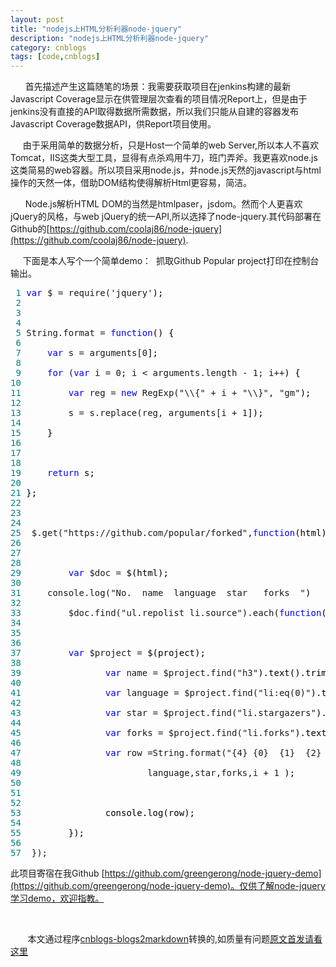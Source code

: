 ```yaml
---
layout: post
title: "nodejs上HTML分析利器node-jquery"
description: "nodejs上HTML分析利器node-jquery"
category: cnblogs
tags: [code,cnblogs]
---
```

&nbsp;&nbsp;&nbsp; &nbsp;&nbsp;首先描述产生这篇随笔的场景：我需要获取项目在jenkins构建的最新Javascript Coverage显示在供管理层次查看的项目情况Report上，但是由于jenkins没有直接的API取得数据所需数据，所以我们只能从自建的容器发布Javascript Coverage数据API，供Report项目使用。

&nbsp;&nbsp;&nbsp;&nbsp; 由于采用简单的数据分析，只是Host一个简单的web Server,所以本人不喜欢Tomcat，IIS这类大型工具，显得有点杀鸡用牛刀，班门弄斧。我更喜欢node.js这类简易的web容器。所以项目采用node.js，并node.js天然的javascript与html操作的天然一体，借助DOM结构使得解析Html更容易，简洁。

&nbsp;&nbsp; &nbsp;&nbsp;&nbsp;Node.js解析HTML DOM的当然是htmlpaser，jsdom。然而个人更喜欢jQuery的风格，与web jQuery的统一API,所以选择了node-jquery.其代码部署在Github的[https://github.com/coolaj86/node-jquery](https://github.com/coolaj86/node-jquery).

&nbsp; &nbsp;&nbsp;&nbsp;下面是本人写个一个简单demo：&nbsp; 抓取Github Popular project打印在控制台输出。

<div class="cnblogs_code">
<pre><span style="color: #008080;"> 1</span> <span style="color: #0000ff;">var</span> $ = require('jquery'<span style="color: #000000;">);
</span><span style="color: #008080;"> 2</span> 
<span style="color: #008080;"> 3</span>  
<span style="color: #008080;"> 4</span> 
<span style="color: #008080;"> 5</span> String.format = <span style="color: #0000ff;">function</span><span style="color: #000000;">() {
</span><span style="color: #008080;"> 6</span> 
<span style="color: #008080;"> 7</span>     <span style="color: #0000ff;">var</span> s = arguments[0<span style="color: #000000;">];
</span><span style="color: #008080;"> 8</span> 
<span style="color: #008080;"> 9</span>     <span style="color: #0000ff;">for</span> (<span style="color: #0000ff;">var</span> i = 0; i &lt; arguments.length - 1; i++<span style="color: #000000;">) {
</span><span style="color: #008080;">10</span> 
<span style="color: #008080;">11</span>         <span style="color: #0000ff;">var</span> reg = <span style="color: #0000ff;">new</span> RegExp("\\{" + i + "\\}", "gm"<span style="color: #000000;">);
</span><span style="color: #008080;">12</span> 
<span style="color: #008080;">13</span>         s = s.replace(reg, arguments[i + 1<span style="color: #000000;">]);
</span><span style="color: #008080;">14</span> 
<span style="color: #008080;">15</span> <span style="color: #000000;">    }
</span><span style="color: #008080;">16</span> 
<span style="color: #008080;">17</span>  
<span style="color: #008080;">18</span> 
<span style="color: #008080;">19</span>     <span style="color: #0000ff;">return</span><span style="color: #000000;"> s;
</span><span style="color: #008080;">20</span> 
<span style="color: #008080;">21</span> <span style="color: #000000;">};
</span><span style="color: #008080;">22</span> 
<span style="color: #008080;">23</span>  
<span style="color: #008080;">24</span> 
<span style="color: #008080;">25</span>  $.get("https://github.com/popular/forked",<span style="color: #0000ff;">function</span><span style="color: #000000;">(html){
</span><span style="color: #008080;">26</span> 
<span style="color: #008080;">27</span>  
<span style="color: #008080;">28</span> 
<span style="color: #008080;">29</span>         <span style="color: #0000ff;">var</span> $doc =<span style="color: #000000;"> $(html);
</span><span style="color: #008080;">30</span> 
<span style="color: #008080;">31</span>     console.log("No.  name  language  star   forks  "<span style="color: #000000;">)
</span><span style="color: #008080;">32</span> 
<span style="color: #008080;">33</span>         $doc.find("ul.repolist li.source").each(<span style="color: #0000ff;">function</span><span style="color: #000000;">(i,project){
</span><span style="color: #008080;">34</span> 
<span style="color: #008080;">35</span>  
<span style="color: #008080;">36</span> 
<span style="color: #008080;">37</span>         <span style="color: #0000ff;">var</span> $project =<span style="color: #000000;"> $(project);
</span><span style="color: #008080;">38</span> 
<span style="color: #008080;">39</span>                <span style="color: #0000ff;">var</span> name = $project.find("h3"<span style="color: #000000;">).text().trim();
</span><span style="color: #008080;">40</span> 
<span style="color: #008080;">41</span>                <span style="color: #0000ff;">var</span> language = $project.find("li:eq(0)"<span style="color: #000000;">).text().trim();
</span><span style="color: #008080;">42</span> 
<span style="color: #008080;">43</span>                <span style="color: #0000ff;">var</span> star = $project.find("li.stargazers"<span style="color: #000000;">).text().trim();
</span><span style="color: #008080;">44</span> 
<span style="color: #008080;">45</span>                <span style="color: #0000ff;">var</span> forks = $project.find("li.forks"<span style="color: #000000;">).text().trim();
</span><span style="color: #008080;">46</span> 
<span style="color: #008080;">47</span>                <span style="color: #0000ff;">var</span> row =String.format("{4} {0}  {1}  {2}  {3}"<span style="color: #000000;">,name,
</span><span style="color: #008080;">48</span> 
<span style="color: #008080;">49</span>                        language,star,forks,i + 1<span style="color: #000000;"> );
</span><span style="color: #008080;">50</span> 
<span style="color: #008080;">51</span>               
<span style="color: #008080;">52</span> 
<span style="color: #008080;">53</span> <span style="color: #000000;">               console.log(row);
</span><span style="color: #008080;">54</span> 
<span style="color: #008080;">55</span> <span style="color: #000000;">        });
</span><span style="color: #008080;">56</span> 
<span style="color: #008080;">57</span>  });</pre>
</div>

此项目寄宿在我Github [https://github.com/greengerong/node-jquery-demo](https://github.com/greengerong/node-jquery-demo)。仅供了解node-jquery学习demo，欢迎指教。

&nbsp;

&nbsp;&nbsp;&nbsp;&nbsp;&nbsp;&nbsp;&nbsp;本文通过程序[cnblogs-blogs2markdown](https://github.com/greengerong/cnblogs-blogs2markdown "cnblogs-blogs2markdown")转换的,如质量有问题[原文首发请看这里](http://www.cnblogs.com/whitewolf/archive/2013/02/27/2935618.html "原文首发")